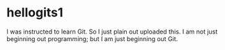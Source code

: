 # hellogits1

I was instructed to learn Git. So I just plain out uploaded this. I am not just beginning out programming; but I am just beginning out Git.
